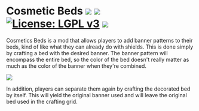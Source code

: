 # Cosmetic Beds [![](http://cf.way2muchnoise.eu/versions/cosmetic-beds.svg)](https://minecraft.curseforge.com/projects/cosmetic-beds) [![](http://cf.way2muchnoise.eu/short_cosmetic-beds_downloads.svg)](https://minecraft.curseforge.com/projects/cosmetic-beds/files) [![License: LGPL v3](https://img.shields.io/badge/License-LGPL%20v3-blue.svg?&style=flat-square)](https://www.gnu.org/licenses/lgpl-3.0) [![](https://img.shields.io/discord/500852157503766538.svg?color=green&label=Discord&style=flat-square)](https://discord.gg/JWgrdwt)

Cosmetics Beds is a mod that allows players to add banner patterns to their beds, kind of like what they can already do with shields. This is done simply by crafting a bed with the desired banner. The banner pattern will encompass the entire bed, so the color of the bed doesn't really matter as much as the color of the banner when they're combined.

![](https://i.postimg.cc/TYrYYjbM/bedshot.png)

In addition, players can separate them again by crafting the decorated bed by itself. This will yield the original banner used and will leave the original bed used in the crafting grid.